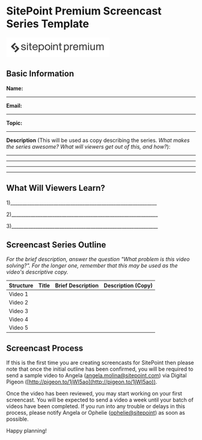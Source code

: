 # SitePoint Premium Screencast Series Template

![Sitepoint Premium logo](Images/spp_3a3a3a.png)

## Basic Information

**Name:** 
_____________________________________________________________

**Email:** 
_____________________________________________________________

**Topic:**  
_____________________________________________________________


**Description** (This will be used as copy describing the series. *What makes the series awesome? What will viewers get out of this, and how?*):

_____________________________________________________________

_____________________________________________________________

_____________________________________________________________

_____________________________________________________________


## What Will Viewers Learn?
1)_____________________________________________________________

2)_____________________________________________________________

3)_____________________________________________________________


## Screencast Series Outline
*For the brief description, answer the question "What problem is this video solving?". For the longer one, remember that this may be used as the video's descriptive copy.*

|Structure|Title|Brief Description|Description (Copy)|
|---------|-----|-----------------|------------------|
|Video 1  |     |                 |                  |
|Video 2  |     |                 |                  |
|Video 3  |     |                 |                  |
|Video 4  |     |                 |                  |
|Video 5  |     |                 |                  |

## Screencast Process
If this is the first time you are creating screencasts for SitePoint then please note that once the initial outline has been confirmed, you will be required to send a sample video to Angela ([angela.molina@sitepoint.com](mailto:angela.molina@sitepoint.com)) via Digital Pigeon ([http://pigeon.to/1jWI5ao](http://pigeon.to/1jWI5ao)). 

Once the video has been reviewed, you may start working on your first screencast. You will be expected to send a video a week until your batch of videos have been completed. If you run into any trouble or delays in this process, please notify Angela or Ophelie ([ophelie@sitepoint](mailto:ophelie@sitepoint)) as soon as possible.

Happy planning!
